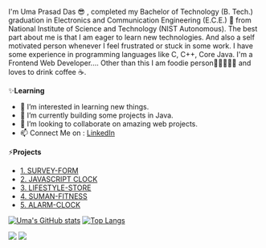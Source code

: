 I'm Uma Prasad Das 😎 , completed my Bachelor of Technology (B. Tech.) graduation in Electronics and Communication Engineering (E.C.E.) 🙂 from National Institute of 
Science and Technology (NIST Autonomous). The best part about me is that I am eager to learn new technologies. And also a self motivated person whenever I feel frustrated 
or stuck in some work. I have some experience in programming languages like C, C++, Core Java. I'm a Frontend Web Developer.... 
            Other than this I am foodie person🍕🍔🍟🥚🍗  and loves to drink coffee ☕.


✨**Learning**
- 👀 I’m interested in learning new things.
- 🌱 I’m currently building some projects in Java.
- 💞️ I’m looking to collaborate on amazing web projects.
- 📫 Connect Me on : [LinkedIn](https://www.linkedin.com/in/uma-prasad-das-79531b192/)

<!---
CodeWithUma/CodeWithUma is a ✨ special  repository because its `README.md` (this file) appears on your GitHub profile.
You can click the Preview link to take a look at your changes.
--->

⚡**Projects**
- [1. SURVEY-FORM](https://codewithuma.github.io/survey-form/)
- [2. JAVASCRIPT CLOCK](https://codewithuma.github.io/javascript-clock/project1.html)
- [3. LIFESTYLE-STORE](https://codewithuma.github.io/lifestyle-store/)
- [4. SUMAN-FITNESS](https://codewithuma.github.io/suman-fitness/)
- [5. ALARM-CLOCK](https://codewithuma.github.io/alarm-clock/)

[![Uma's GitHub stats](https://github-readme-stats.vercel.app/api?username=CodeWithUma)](https://github.com/CodeWithUma/CodeWithUma)
[![Top Langs](https://github-readme-stats.vercel.app/api/top-langs/?username=CodeWithUma&layout=compact)](https://github.com/CodeWithUma/CodeWithUma)


![](https://komarev.com/ghpvc/?username=CodeWithUma&style=flat-square)
![](https://komarev.com/ghpvc/?username=CodeWithUma&color=blue)
